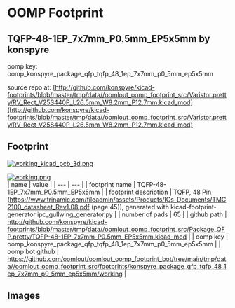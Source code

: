# OOMP Footprint  
## TQFP-48-1EP_7x7mm_P0.5mm_EP5x5mm  by konspyre  
  
oomp key: oomp_konspyre_package_qfp_tqfp_48_1ep_7x7mm_p0_5mm_ep5x5mm  
  
source repo at: [http://github.com/konspyre/kicad-footprints/blob/master/tmp/data//oomlout_oomp_footprint_src/Varistor.pretty/RV_Rect_V25S440P_L26.5mm_W8.2mm_P12.7mm.kicad_mod](http://github.com/konspyre/kicad-footprints/blob/master/tmp/data//oomlout_oomp_footprint_src/Varistor.pretty/RV_Rect_V25S440P_L26.5mm_W8.2mm_P12.7mm.kicad_mod)  
## Footprint  
  
[![working_kicad_pcb_3d.png](working_kicad_pcb_3d_600.png)](working_kicad_pcb_3d.png)  
  
[![working.png](working_600.png)](working.png)  
| name | value | 
| --- | --- | 
| footprint name | TQFP-48-1EP_7x7mm_P0.5mm_EP5x5mm | 
| footprint description | TQFP, 48 Pin (https://www.trinamic.com/fileadmin/assets/Products/ICs_Documents/TMC2100_datasheet_Rev1.08.pdf (page 45)), generated with kicad-footprint-generator ipc_gullwing_generator.py | 
| number of pads | 65 | 
| github path | http://github.com/konspyre/kicad-footprints/blob/master/tmp/data//oomlout_oomp_footprint_src/Package_QFP.pretty/TQFP-48-1EP_7x7mm_P0.5mm_EP5x5mm.kicad_mod | 
| oomp key | oomp_konspyre_package_qfp_tqfp_48_1ep_7x7mm_p0_5mm_ep5x5mm | 
| oomp bot github | https://github.com/oomlout/oomlout_oomp_footprint_bot/tree/main/tmp/data//oomlout_oomp_footprint_src/footprints/konspyre_package_qfp_tqfp_48_1ep_7x7mm_p0_5mm_ep5x5mm/working | 
## Images  
